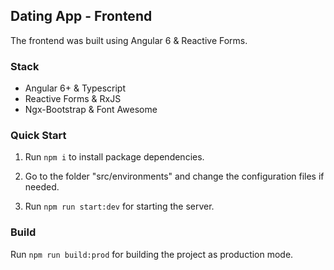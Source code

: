 ## Dating App - Frontend

The frontend was built using Angular 6 & Reactive Forms.

### Stack

- Angular 6+ & Typescript
- Reactive Forms & RxJS
- Ngx-Bootstrap & Font Awesome

### Quick Start

1. Run `npm i` to install package dependencies.

2. Go to the folder "src/environments" and change the configuration files if needed.

3. Run `npm run start:dev` for starting the server.

### Build

Run `npm run build:prod` for building the project as production mode.
